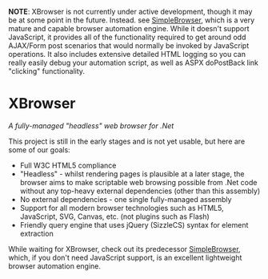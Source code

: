 **NOTE**: XBrowser is not currently under active development, though it may be at some point in the future. Instead. see [SimpleBrowser](http://github.com/axefrog/SimpleBrowser), which is a very mature and capable browser automation engine. While it doesn't support JavaScript, it provides all of the functionality required to get around odd AJAX/Form post scenarios that would normally be invoked by JavaScript operations. It also includes extensive detailed HTML logging so you can really easily debug your automation script, as well as ASPX doPostBack link "clicking" functionality.

XBrowser 
========

*A fully-managed "headless" web browser for .Net*

This project is still in the early stages and is not yet usable, but here are some of our goals:

* Full W3C HTML5 compliance
* "Headless" - whilst rendering pages is plausible at a later stage, the browser aims to make scriptable web browsing possible from .Net code without any top-heavy external dependencies (other than this assembly)
* No external dependencies - one single fully-managed assembly
* Support for all modern browser technologies such as HTML5, JavaScript, SVG, Canvas, etc. (not plugins such as Flash)
* Friendly query engine that uses jQuery (SizzleCS) syntax for element extraction

While waiting for XBrowser, check out its predecessor [SimpleBrowser](http://github.com/axefrog/SimpleBrowser), which, if you don't need JavaScript support, is an excellent lightweight browser automation engine.